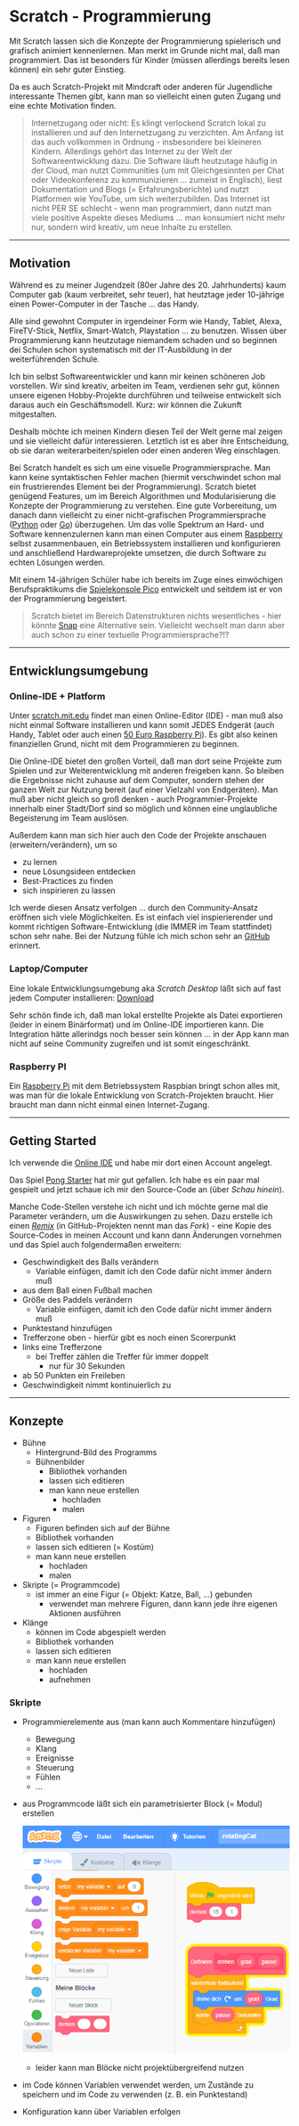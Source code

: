 # Scratch - Programmierung

Mit Scratch lassen sich die Konzepte der Programmierung spielerisch und grafisch animiert kennenlernen. Man merkt im Grunde nicht mal, daß man programmiert. Das ist besonders für Kinder (müssen allerdings bereits lesen können) ein sehr guter Einstieg.

Da es auch Scratch-Projekt mit Mindcraft oder anderen für Jugendliche interessante Themen gibt, kann man so vielleicht einen guten Zugang und eine echte Motivation finden.

> Internetzugang oder nicht: Es klingt verlockend Scratch lokal zu installieren und auf den Internetzugang zu verzichten. Am Anfang ist das auch vollkommen in Ordnung - insbesondere bei kleineren Kindern. Allerdings gehört das Internet zu der Welt der Softwareentwicklung dazu. Die Software läuft heutzutage häufig in der Cloud, man nutzt Communities (um mit Gleichgesinnten per Chat oder Videokonferenz zu kommunizieren ... zumeist in Englisch), liest Dokumentation und Blogs (= Erfahrungsberichte) und nutzt Platformen wie YouTube, um sich weiterzubilden. Das Internet ist nicht PER SE schlecht - wenn man programmiert, dann nutzt man viele positive Aspekte dieses Mediums ... man konsumiert nicht mehr nur, sondern wird kreativ, um neue Inhalte zu erstellen.

---

## Motivation

Während es zu meiner Jugendzeit (80er Jahre des 20. Jahrhunderts) kaum Computer gab (kaum verbreitet, sehr teuer), hat heutztage jeder 10-jährige einen Power-Computer in der Tasche ... das Handy.

Alle sind gewohnt Computer in irgendeiner Form wie Handy, Tablet, Alexa, FireTV-Stick, Netflix, Smart-Watch, Playstation ... zu benutzen. Wissen über Programmierung kann heutzutage niemandem schaden und so beginnen dei Schulen schon systematisch mit der IT-Ausbildung in der weiterführenden Schule.

Ich bin selbst Softwareentwickler und kann mir keinen schöneren Job vorstellen. Wir sind kreativ, arbeiten im Team, verdienen sehr gut, können unsere eigenen Hobby-Projekte durchführen und teilweise entwickelt sich daraus auch ein Geschäftsmodell. Kurz: wir können die Zukunft mitgestalten.

Deshalb möchte ich meinen Kindern diesen Teil der Welt gerne mal zeigen und sie vielleicht dafür interessieren. Letztlich ist es aber ihre Entscheidung, ob sie daran weiterarbeiten/spielen oder einen anderen Weg einschlagen.

Bei Scratch handelt es sich um eine visuelle Programmiersprache. Man kann keine syntaktischen Fehler machen (hiermit verschwindet schon mal ein frustrierendes Element bei der Programmierung). Scratch bietet genügend Features, um im Bereich Algorithmen und Modularisierung die Konzepte der Programmierung zu verstehen. Eine gute Vorbereitung, um danach dann vielleicht zu einer nicht-grafischen Programmiersprache ([Python](python.md) oder [Go](golang.md)) überzugehen. Um das volle Spektrum an Hard- und Software kennenzulernen kann man einen Computer aus einem [Raspberry](raspberrypi.md) selbst zusammenbauen, ein Betriebssystem installieren und konfigurieren und anschließend Hardwareprojekte umsetzen, die durch Software zu echten Lösungen werden.

Mit einem 14-jährigen Schüler habe ich bereits im Zuge eines einwöchigen Berufspraktikums die [Spielekonsole Pico](https://github.com/mobi3006/pico) entwickelt und seitdem ist er von der Programmierung begeistert.

> Scratch bietet im Bereich Datenstrukturen nichts wesentliches - hier könnte [Snap](https://ddi.ifi.lmu.de/tdi/2013/upload/workshop-programmieren-mit-snap) eine Alternative sein. Vielleicht wechselt man dann aber auch schon zu einer textuelle Programmiersprache?!?

---

## Entwicklungsumgebung

### Online-IDE + Platform

Unter [scratch.mit.edu](https://scratch.mit.edu/) findet man einen Online-Editor (IDE) - man muß also nicht einmal Software installieren und kann somit JEDES Endgerät (auch Handy, Tablet oder auch einen [50 Euro Raspberry Pi](raspberrypi.md)). Es gibt also keinen finanziellen Grund, nicht mit dem Programmieren zu beginnen.

Die Online-IDE bietet den großen Vorteil, daß man dort seine Projekte zum Spielen und zur Weiterentwicklung mit anderen freigeben kann. So bleiben die Ergebnisse nicht zuhause auf dem Computer, sondern stehen der ganzen Welt zur Nutzung bereit (auf einer Vielzahl von Endgeräten). Man muß aber nicht gleich so groß denken - auch Programmier-Projekte innerhalb einer Stadt/Dorf sind so möglich und können eine unglaubliche Begeisterung im Team auslösen.

Außerdem kann man sich hier auch den Code der Projekte anschauen (erweitern/verändern), um so

* zu lernen
* neue Lösungsideen entdecken
* Best-Practices zu finden
* sich inspirieren zu lassen

Ich werde diesen Ansatz verfolgen ... durch den Community-Ansatz eröffnen sich viele Möglichkeiten. Es ist einfach viel inspierierender und kommt richtigen Software-Entwicklung (die IMMER im Team stattfindet) schon sehr nahe. Bei der Nutzung fühle ich mich schon sehr an [GitHub](https://github.com/) erinnert.

### Laptop/Computer

Eine lokale Entwicklungsumgebung aka *Scratch Desktop* läßt sich auf fast jedem Computer installieren: [Download](https://scratch.mit.edu/download)

Sehr schön finde ich, daß man lokal erstellte Projekte als Datei exportieren (leider in einem Binärformat) und im Online-IDE importieren kann. Die Integration hätte allerindgs noch besser sein können ... in der App kann man nicht auf seine Community zugreifen und ist somit eingeschränkt.

### Raspberry PI

Ein [Raspberry Pi](raspberrypi.md) mit dem Betriebssystem Raspbian bringt schon alles mit, was man für die lokale Entwicklung von Scratch-Projekten braucht. Hier braucht man dann nicht einmal einen Internet-Zugang.

---

## Getting Started

Ich verwende die [Online IDE](https://scratch.mit.edu/) und habe mir dort einen Account angelegt.

Das Spiel [Pong Starter](https://scratch.mit.edu/projects/10000036) hat mir gut gefallen. Ich habe es ein paar mal gespielt und jetzt schaue ich mir den Source-Code an (über *Schau hinein*).

Manche Code-Stellen verstehe ich nicht und ich möchte gerne mal die Parameter verändern, um die Auswirkungen zu sehen. Dazu erstelle ich einen [*Remix*](https://scratch.mit.edu/projects/378289380) (in GitHub-Projekten nennt man das *Fork*) - eine Kopie des Source-Codes in meinen Account und kann dann Änderungen vornehmen und das Spiel auch folgendermaßen erweitern:

* Geschwindigkeit des Balls verändern
  * Variable einfügen, damit ich den Code dafür nicht immer ändern muß
* aus dem Ball einen Fußball machen
* Größe des Paddels verändern
  * Variable einfügen, damit ich den Code dafür nicht immer ändern muß
* Punktestand hinzufügen
* Trefferzone oben - hierfür  gibt es noch einen Scorerpunkt
* links eine Trefferzone
  * bei Treffer zählen die Treffer für immer doppelt
    * nur für 30 Sekunden
* ab 50 Punkten ein Freileben
* Geschwindigkeit nimmt kontinuierlich zu

---

## Konzepte

* Bühne
  * Hintergrund-Bild des Programms
  * Bühnenbilder
    * Bibliothek vorhanden
    * lassen sich editieren
    * man kann neue erstellen
      * hochladen
      * malen
* Figuren
  * Figuren befinden sich auf der Bühne
  * Bibliothek vorhanden
  * lassen sich editieren (= Kostüm)
  * man kann neue erstellen
    * hochladen
    * malen
* Skripte (= Programmcode)
  * ist immer an eine Figur (= Objekt: Katze, Ball, ...) gebunden
    * verwendet man mehrere Figuren, dann kann jede ihre eigenen Aktionen ausführen
* Klänge
  * können im Code abgespielt werden
  * Bibliothek vorhanden
  * lassen sich editieren
  * man kann neue erstellen
    * hochladen
    * aufnehmen

### Skripte

* Programmierelemente aus (man kann auch Kommentare hinzufügen)
  * Bewegung
  * Klang
  * Ereignisse
  * Steuerung
  * Fühlen
  * ...
* aus Programmcode läßt sich ein parametrisierter Block (= Modul) erstellen

  ![Scratch](images/scratch-bloecke.png)

  * leider kann man Blöcke nicht projektübergreifend nutzen
* im Code können Variablen verwendet werden, um Zustände zu speichern und im Code zu verwenden (z. B. ein Punktestand)
* Konfiguration kann über Variablen erfolgen
